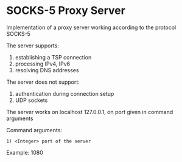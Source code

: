# SOCKS-5 Proxy Server

Implementation of a proxy server working according to the protocol SOCKS-5

The server supports:
1) establishing a TSP connection
2) processing IPv4, IPv6 
3) resolving DNS addresses

The server does not support:
1) authentication during connection setup
2) UDP sockets

The server works on localhost 127.0.0.1, on port given in command arguments

Command arguments:

    1) <Integer> port of the server

Example:  1080